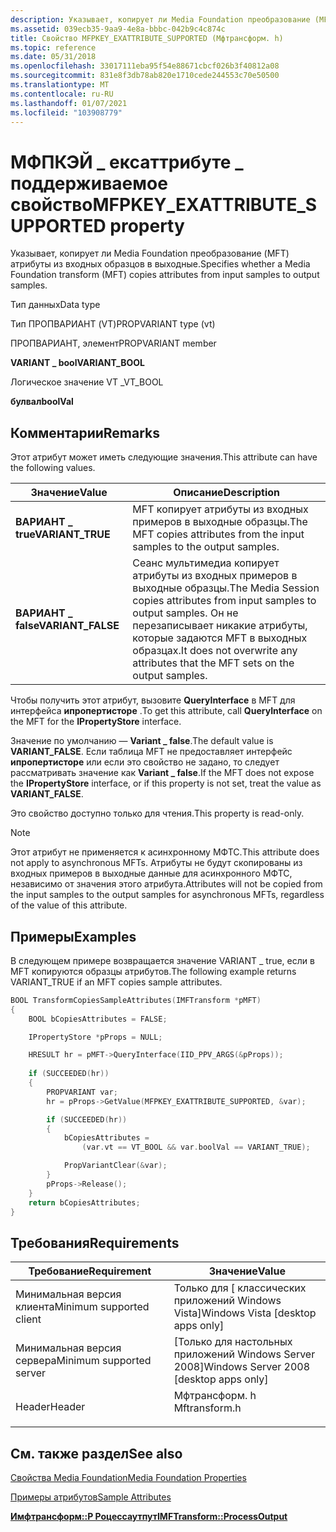 ```yaml
---
description: Указывает, копирует ли Media Foundation преобразование (MFT) атрибуты из входных образцов в выходные.
ms.assetid: 039ecb35-9aa9-4e8a-bbbc-042b9c4c874c
title: Свойство MFPKEY_EXATTRIBUTE_SUPPORTED (Мфтрансформ. h)
ms.topic: reference
ms.date: 05/31/2018
ms.openlocfilehash: 33017111eba95f54e88671cbcf026b3f40812a08
ms.sourcegitcommit: 831e8f3db78ab820e1710cede244553c70e50500
ms.translationtype: MT
ms.contentlocale: ru-RU
ms.lasthandoff: 01/07/2021
ms.locfileid: "103908779"
---
```

# <a name="mfpkey_exattribute_supported-property"></a><span data-ttu-id="c23fb-103">МФПКЭЙ \_ ексаттрибуте \_ поддерживаемое свойство</span><span class="sxs-lookup"><span data-stu-id="c23fb-103">MFPKEY\_EXATTRIBUTE\_SUPPORTED property</span></span>

<span data-ttu-id="c23fb-104">Указывает, копирует ли Media Foundation преобразование (MFT) атрибуты из входных образцов в выходные.</span><span class="sxs-lookup"><span data-stu-id="c23fb-104">Specifies whether a Media Foundation transform (MFT) copies attributes from input samples to output samples.</span></span>



<span data-ttu-id="c23fb-105">Тип данных</span><span class="sxs-lookup"><span data-stu-id="c23fb-105">Data type</span></span>

<span data-ttu-id="c23fb-106">Тип ПРОПВАРИАНТ (VT)</span><span class="sxs-lookup"><span data-stu-id="c23fb-106">PROPVARIANT type (vt)</span></span>

<span data-ttu-id="c23fb-107">ПРОПВАРИАНТ, элемент</span><span class="sxs-lookup"><span data-stu-id="c23fb-107">PROPVARIANT member</span></span>

<span data-ttu-id="c23fb-108">**VARIANT \_ bool**</span><span class="sxs-lookup"><span data-stu-id="c23fb-108">**VARIANT\_BOOL**</span></span>

<span data-ttu-id="c23fb-109">Логическое значение VT \_</span><span class="sxs-lookup"><span data-stu-id="c23fb-109">VT\_BOOL</span></span>

<span data-ttu-id="c23fb-110">**булвал**</span><span class="sxs-lookup"><span data-stu-id="c23fb-110">**boolVal**</span></span>



## <a name="remarks"></a><span data-ttu-id="c23fb-111">Комментарии</span><span class="sxs-lookup"><span data-stu-id="c23fb-111">Remarks</span></span>

<span data-ttu-id="c23fb-112">Этот атрибут может иметь следующие значения.</span><span class="sxs-lookup"><span data-stu-id="c23fb-112">This attribute can have the following values.</span></span>



| <span data-ttu-id="c23fb-113">Значение</span><span class="sxs-lookup"><span data-stu-id="c23fb-113">Value</span></span>              | <span data-ttu-id="c23fb-114">Описание</span><span class="sxs-lookup"><span data-stu-id="c23fb-114">Description</span></span>                                                                                                                                             |
|--------------------|---------------------------------------------------------------------------------------------------------------------------------------------------------|
| <span data-ttu-id="c23fb-115">**ВАРИАНТ \_ true**</span><span class="sxs-lookup"><span data-stu-id="c23fb-115">**VARIANT\_TRUE**</span></span>  | <span data-ttu-id="c23fb-116">MFT копирует атрибуты из входных примеров в выходные образцы.</span><span class="sxs-lookup"><span data-stu-id="c23fb-116">The MFT copies attributes from the input samples to the output samples.</span></span>                                                                                 |
| <span data-ttu-id="c23fb-117">**ВАРИАНТ \_ false**</span><span class="sxs-lookup"><span data-stu-id="c23fb-117">**VARIANT\_FALSE**</span></span> | <span data-ttu-id="c23fb-118">Сеанс мультимедиа копирует атрибуты из входных примеров в выходные образцы.</span><span class="sxs-lookup"><span data-stu-id="c23fb-118">The Media Session copies attributes from input samples to output samples.</span></span> <span data-ttu-id="c23fb-119">Он не перезаписывает никакие атрибуты, которые задаются MFT в выходных образцах.</span><span class="sxs-lookup"><span data-stu-id="c23fb-119">It does not overwrite any attributes that the MFT sets on the output samples.</span></span> |



 

<span data-ttu-id="c23fb-120">Чтобы получить этот атрибут, вызовите **QueryInterface** в MFT для интерфейса **ипропертисторе** .</span><span class="sxs-lookup"><span data-stu-id="c23fb-120">To get this attribute, call **QueryInterface** on the MFT for the **IPropertyStore** interface.</span></span>

<span data-ttu-id="c23fb-121">Значение по умолчанию — **Variant \_ false**.</span><span class="sxs-lookup"><span data-stu-id="c23fb-121">The default value is **VARIANT\_FALSE**.</span></span> <span data-ttu-id="c23fb-122">Если таблица MFT не предоставляет интерфейс **ипропертисторе** или если это свойство не задано, то следует рассматривать значение как **Variant \_ false**.</span><span class="sxs-lookup"><span data-stu-id="c23fb-122">If the MFT does not expose the **IPropertyStore** interface, or if this property is not set, treat the value as **VARIANT\_FALSE**.</span></span>

<span data-ttu-id="c23fb-123">Это свойство доступно только для чтения.</span><span class="sxs-lookup"><span data-stu-id="c23fb-123">This property is read-only.</span></span>

> [!NOTE] 
> <span data-ttu-id="c23fb-124">Этот атрибут не применяется к асинхронному МФТС.</span><span class="sxs-lookup"><span data-stu-id="c23fb-124">This attribute does not apply to asynchronous MFTs.</span></span> <span data-ttu-id="c23fb-125">Атрибуты не будут скопированы из входных примеров в выходные данные для асинхронного МФТС, независимо от значения этого атрибута.</span><span class="sxs-lookup"><span data-stu-id="c23fb-125">Attributes will not be copied from the input samples to the output samples for asynchronous MFTs, regardless of the value of this attribute.</span></span>

## <a name="examples"></a><span data-ttu-id="c23fb-126">Примеры</span><span class="sxs-lookup"><span data-stu-id="c23fb-126">Examples</span></span>

<span data-ttu-id="c23fb-127">В следующем примере возвращается значение VARIANT \_ true, если в MFT копируются образцы атрибутов.</span><span class="sxs-lookup"><span data-stu-id="c23fb-127">The following example returns VARIANT\_TRUE if an MFT copies sample attributes.</span></span>


```C++
BOOL TransformCopiesSampleAttributes(IMFTransform *pMFT)
{
    BOOL bCopiesAttributes = FALSE;

    IPropertyStore *pProps = NULL;

    HRESULT hr = pMFT->QueryInterface(IID_PPV_ARGS(&pProps));
    
    if (SUCCEEDED(hr))
    {
        PROPVARIANT var;
        hr = pProps->GetValue(MFPKEY_EXATTRIBUTE_SUPPORTED, &var);

        if (SUCCEEDED(hr))
        {
            bCopiesAttributes = 
                (var.vt == VT_BOOL && var.boolVal == VARIANT_TRUE);

            PropVariantClear(&var);
        }
        pProps->Release();
    }
    return bCopiesAttributes;
}
```



## <a name="requirements"></a><span data-ttu-id="c23fb-128">Требования</span><span class="sxs-lookup"><span data-stu-id="c23fb-128">Requirements</span></span>



| <span data-ttu-id="c23fb-129">Требование</span><span class="sxs-lookup"><span data-stu-id="c23fb-129">Requirement</span></span> | <span data-ttu-id="c23fb-130">Значение</span><span class="sxs-lookup"><span data-stu-id="c23fb-130">Value</span></span> |
|-------------------------------------|------------------------------------------------------------------------------------------|
| <span data-ttu-id="c23fb-131">Минимальная версия клиента</span><span class="sxs-lookup"><span data-stu-id="c23fb-131">Minimum supported client</span></span><br/> | <span data-ttu-id="c23fb-132">Только для \[ классических приложений Windows Vista\]</span><span class="sxs-lookup"><span data-stu-id="c23fb-132">Windows Vista \[desktop apps only\]</span></span><br/>                                           |
| <span data-ttu-id="c23fb-133">Минимальная версия сервера</span><span class="sxs-lookup"><span data-stu-id="c23fb-133">Minimum supported server</span></span><br/> | <span data-ttu-id="c23fb-134">\[Только для настольных приложений Windows Server 2008\]</span><span class="sxs-lookup"><span data-stu-id="c23fb-134">Windows Server 2008 \[desktop apps only\]</span></span><br/>                                     |
| <span data-ttu-id="c23fb-135">Header</span><span class="sxs-lookup"><span data-stu-id="c23fb-135">Header</span></span><br/>                   | <dl> <span data-ttu-id="c23fb-136"><dt>Мфтрансформ. h</dt></span><span class="sxs-lookup"><span data-stu-id="c23fb-136"><dt>Mftransform.h</dt></span></span> </dl> |



## <a name="see-also"></a><span data-ttu-id="c23fb-137">См. также раздел</span><span class="sxs-lookup"><span data-stu-id="c23fb-137">See also</span></span>

<dl> <dt>

[<span data-ttu-id="c23fb-138">Свойства Media Foundation</span><span class="sxs-lookup"><span data-stu-id="c23fb-138">Media Foundation Properties</span></span>](media-foundation-properties.md)
</dt> <dt>

[<span data-ttu-id="c23fb-139">Примеры атрибутов</span><span class="sxs-lookup"><span data-stu-id="c23fb-139">Sample Attributes</span></span>](sample-attributes.md)
</dt> <dt>

[<span data-ttu-id="c23fb-140">**Имфтрансформ::P Роцессаутпут**</span><span class="sxs-lookup"><span data-stu-id="c23fb-140">**IMFTransform::ProcessOutput**</span></span>](/windows/desktop/api/mftransform/nf-mftransform-imftransform-processoutput)
</dt> </dl>

 

 




